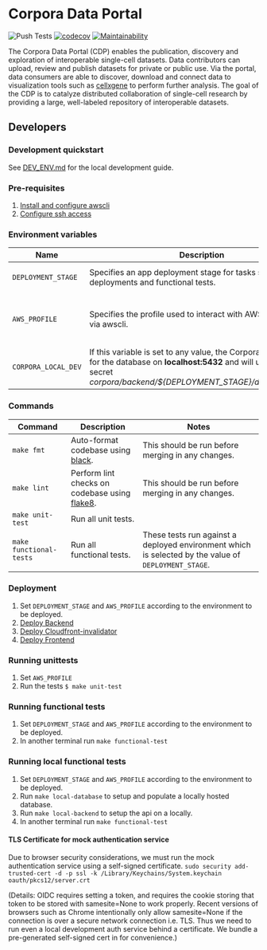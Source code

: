 # Corpora Data Portal

![Push Tests](https://github.com/chanzuckerberg/corpora-data-portal/workflows/Push%20Tests/badge.svg)
[![codecov](https://codecov.io/gh/chanzuckerberg/corpora-data-portal/branch/main/graph/badge.svg)](https://codecov.io/gh/chanzuckerberg/corpora-data-portal)
[![Maintainability](https://api.codeclimate.com/dp/v1/badges/9416c313de4d0457a5cc/maintainability)](https://codeclimate.com/github/chanzuckerberg/corpora-data-portal/maintainability)

The Corpora Data Portal (CDP) enables the publication, discovery and exploration of interoperable
single-cell datasets. Data contributors can upload, review and publish datasets for private or
public use. Via the portal, data consumers are able to discover, download and connect data to visualization tools
such as [cellxgene](https://chanzuckerberg.github.io/cellxgene/posts/cellxgene_cziscience_com) to perform further
analysis. The goal of the CDP is to catalyze distributed collaboration of single-cell research by providing a large,
well-labeled repository of interoperable datasets.

## Developers

### Development quickstart
See [DEV_ENV.md](DEV_ENV.md) for the local development guide.

### Pre-requisites

1. [Install and configure awscli](docs/awscli.md)
1. [Configure ssh access](https://github.com/chanzuckerberg/single-cell-infra#ssh)

### Environment variables

| Name                | Description                                                                                                                                                                               | Values                                |
| ------------------- | ----------------------------------------------------------------------------------------------------------------------------------------------------------------------------------------- | ------------------------------------- |
| `DEPLOYMENT_STAGE`  | Specifies an app deployment stage for tasks such as deployments and functional tests.                                                                                                     | `dev`, `staging`, `prod`              |
| `AWS_PROFILE`       | Specifies the profile used to interact with AWS resources via awscli.                                                                                                                     | `single-cell-dev`, `single-cell-prod` |
| `CORPORA_LOCAL_DEV` | If this variable is set to any value, the Corpora app will look for the database on **localhost:5432** and will use the aws secret _corpora/backend/\${DEPLOYMENT_STAGE}/database_local_. | Any                                   |

### Commands

| Command                 | Description                                                                          | Notes                                                                                                |
| ----------------------- | ------------------------------------------------------------------------------------ | ---------------------------------------------------------------------------------------------------- |
| `make fmt`              | Auto-format codebase using [black](https://pypi.org/project/black/).                 | This should be run before merging in any changes.                                                    |
| `make lint`             | Perform lint checks on codebase using [flake8](https://flake8.pycqa.org/en/latest/). | This should be run before merging in any changes.                                                    |
| `make unit-test`        | Run all unit tests.                                                                  |                                                                                                      |
| `make functional-tests` | Run all functional tests.                                                            | These tests run against a deployed environment which is selected by the value of `DEPLOYMENT_STAGE`. |

### Deployment

1. Set `DEPLOYMENT_STAGE` and `AWS_PROFILE` according to the environment to be deployed.
1. [Deploy Backend](backend/chalice/api_server/README.md#Deploy)
1. [Deploy Cloudfront-invalidator](backend/chalice/cloudfront_invalidator/README.md#Deploy)
1. [Deploy Frontend](frontend/README.md#Deployment)

### Running unittests

1. Set `AWS_PROFILE`
1. Run the tests `$ make unit-test`

### Running functional tests

1. Set `DEPLOYMENT_STAGE` and `AWS_PROFILE` according to the environment to be deployed.
1. In another terminal run `make functional-test`

### Running local functional tests

1. Set `DEPLOYMENT_STAGE` and `AWS_PROFILE` according to the environment to be deployed.
1. Run `make local-database` to setup and populate a locally hosted database.
1. Run `make local-backend` to setup the api on a locally.
1. In another terminal run `make functional-test`

#### TLS Certificate for mock authentication service
Due to browser security considerations, we must run the mock authentication
service using a self-signed certificate.
`sudo security add-trusted-cert -d -p ssl -k /Library/Keychains/System.keychain oauth/pkcs12/server.crt`

(Details: OIDC requires setting a token, and requires the cookie storing that
token to be stored with samesite=None to work properly. Recent versions of
browsers such as Chrome intentionally only allow samesite=None if the connection
is over a secure network connection i.e. TLS. Thus we need to run even a local
development auth service behind a certificate. We bundle a pre-generated
self-signed cert in for convenience.)
